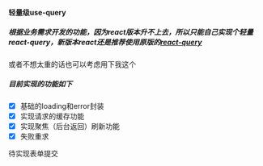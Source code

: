#### 轻量级use-query

##### 根据业务需求开发的功能，因为react版本升不上去，所以只能自己实现个轻量react-query，新版本react还是推荐使用原版的[react-query](https://github.com/tannerlinsley/react-query)

或者不想太重的话也可以考虑用下我这个
##### 目前实现的功能如下

- [x] 基础的loading和error封装
- [x] 实现请求的缓存功能
- [x] 实现聚焦（后台返回）刷新功能
- [x] 失败重求

待实现表单提交

